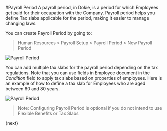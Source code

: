 <!-- add-breadcrumbs -->
#Payroll Period
A payroll period, in Dokie, is a period for which Employees get paid for their occupation with the Company. Payroll period helps you define Tax slabs applicable for the period, making it easier to manage changing laws.

You can create Payroll Period by going to:
> Human Resources > Payroll Setup > Payroll Period > New Payroll Period

<img class="screenshot" alt="Payroll Period" src="/docs/assets/img/human-resources/payroll-period.png">

You can add multiple tax slabs for the payroll period depending on the tax regulations. Note that you can use fields in Employee document in the _Condition_ field to apply tax slabs based on properties of employees. Here is an example of how to define a tax slab for Employees who are aged between 60 and 80 years.

<img class="screenshot" alt="Payroll Period" src="/docs/assets/img/human-resources/payroll-period-tax-slab.png">

> Note: Configuring Payroll Period is optional if you do not intend to use Flexible Benefits or Tax Slabs

{next}

